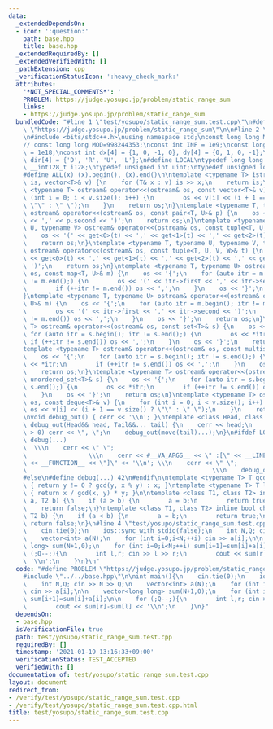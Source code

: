 ```yaml
---
data:
  _extendedDependsOn:
  - icon: ':question:'
    path: base.hpp
    title: base.hpp
  _extendedRequiredBy: []
  _extendedVerifiedWith: []
  _pathExtension: cpp
  _verificationStatusIcon: ':heavy_check_mark:'
  attributes:
    '*NOT_SPECIAL_COMMENTS*': ''
    PROBLEM: https://judge.yosupo.jp/problem/static_range_sum
    links:
    - https://judge.yosupo.jp/problem/static_range_sum
  bundledCode: "#line 1 \"test/yosupo/static_range_sum.test.cpp\"\n#define PROBLEM\
    \ \"https://judge.yosupo.jp/problem/static_range_sum\"\n\n#line 2 \"base.hpp\"\
    \n#include <bits/stdc++.h>\nusing namespace std;\nconst long long MOD = 1000000007;\n\
    // const long long MOD=998244353;\nconst int INF = 1e9;\nconst long long IINF\
    \ = 1e18;\nconst int dx[4] = {1, 0, -1, 0}, dy[4] = {0, 1, 0, -1};\nconst char\
    \ dir[4] = {'D', 'R', 'U', 'L'};\n#define LOCAL\ntypedef long long ll;\ntypedef\
    \ __int128_t i128;\ntypedef unsigned int uint;\ntypedef unsigned long long ull;\n\
    #define ALL(x) (x).begin(), (x).end()\n\ntemplate <typename T> istream& operator>>(istream&\
    \ is, vector<T>& v) {\n    for (T& x : v) is >> x;\n    return is;\n}\ntemplate\
    \ <typename T> ostream& operator<<(ostream& os, const vector<T>& v) {\n    for\
    \ (int i = 0; i < v.size(); i++) {\n        os << v[i] << (i + 1 == v.size() ?\
    \ \"\" : \" \");\n    }\n    return os;\n}\ntemplate <typename T, typename U>\
    \ ostream& operator<<(ostream& os, const pair<T, U>& p) {\n    os << '(' << p.first\
    \ << ',' << p.second << ')';\n    return os;\n}\ntemplate <typename T, typename\
    \ U, typename V> ostream& operator<<(ostream& os, const tuple<T, U, V>& t) {\n\
    \    os << '(' << get<0>(t) << ',' << get<1>(t) << ',' << get<2>(t) << ')';\n\
    \    return os;\n}\ntemplate <typename T, typename U, typename V, typename W>\
    \ ostream& operator<<(ostream& os, const tuple<T, U, V, W>& t) {\n    os << '('\
    \ << get<0>(t) << ',' << get<1>(t) << ',' << get<2>(t) << ',' << get<3>(t) <<\
    \ ')';\n    return os;\n}\ntemplate <typename T, typename U> ostream& operator<<(ostream&\
    \ os, const map<T, U>& m) {\n    os << '{';\n    for (auto itr = m.begin(); itr\
    \ != m.end();) {\n        os << '(' << itr->first << ',' << itr->second << ')';\n\
    \        if (++itr != m.end()) os << ',';\n    }\n    os << '}';\n    return os;\n\
    }\ntemplate <typename T, typename U> ostream& operator<<(ostream& os, const unordered_map<T,\
    \ U>& m) {\n    os << '{';\n    for (auto itr = m.begin(); itr != m.end();) {\n\
    \        os << '(' << itr->first << ',' << itr->second << ')';\n        if (++itr\
    \ != m.end()) os << ',';\n    }\n    os << '}';\n    return os;\n}\ntemplate <typename\
    \ T> ostream& operator<<(ostream& os, const set<T>& s) {\n    os << '{';\n   \
    \ for (auto itr = s.begin(); itr != s.end();) {\n        os << *itr;\n       \
    \ if (++itr != s.end()) os << ',';\n    }\n    os << '}';\n    return os;\n}\n\
    template <typename T> ostream& operator<<(ostream& os, const multiset<T>& s) {\n\
    \    os << '{';\n    for (auto itr = s.begin(); itr != s.end();) {\n        os\
    \ << *itr;\n        if (++itr != s.end()) os << ',';\n    }\n    os << '}';\n\
    \    return os;\n}\ntemplate <typename T> ostream& operator<<(ostream& os, const\
    \ unordered_set<T>& s) {\n    os << '{';\n    for (auto itr = s.begin(); itr !=\
    \ s.end();) {\n        os << *itr;\n        if (++itr != s.end()) os << ',';\n\
    \    }\n    os << '}';\n    return os;\n}\ntemplate <typename T> ostream& operator<<(ostream&\
    \ os, const deque<T>& v) {\n    for (int i = 0; i < v.size(); i++) {\n       \
    \ os << v[i] << (i + 1 == v.size() ? \"\" : \" \");\n    }\n    return os;\n}\n\
    \nvoid debug_out() { cerr << '\\n'; }\ntemplate <class Head, class... Tail> void\
    \ debug_out(Head&& head, Tail&&... tail) {\n    cerr << head;\n    if (sizeof...(Tail)\
    \ > 0) cerr << \", \";\n    debug_out(move(tail)...);\n}\n#ifdef LOCAL\n#define\
    \ debug(...)                                                                 \
    \  \\\n    cerr << \" \";                                                    \
    \                 \\\n    cerr << #__VA_ARGS__ << \" :[\" << __LINE__ << \":\"\
    \ << __FUNCTION__ << \"]\" << '\\n'; \\\n    cerr << \" \";                  \
    \                                                   \\\n    debug_out(__VA_ARGS__)\n\
    #else\n#define debug(...) 42\n#endif\n\ntemplate <typename T> T gcd(T x, T y)\
    \ { return y != 0 ? gcd(y, x % y) : x; }\ntemplate <typename T> T lcm(T x, T y)\
    \ { return x / gcd(x, y) * y; }\n\ntemplate <class T1, class T2> inline bool chmin(T1&\
    \ a, T2 b) {\n    if (a > b) {\n        a = b;\n        return true;\n    }\n\
    \    return false;\n}\ntemplate <class T1, class T2> inline bool chmax(T1& a,\
    \ T2 b) {\n    if (a < b) {\n        a = b;\n        return true;\n    }\n   \
    \ return false;\n}\n#line 4 \"test/yosupo/static_range_sum.test.cpp\"\n\nint main(){\n\
    \    cin.tie(0);\n    ios::sync_with_stdio(false);\n    int N,Q; cin >> N >> Q;\n\
    \    vector<int> a(N);\n    for (int i=0;i<N;++i) cin >> a[i];\n\n    vector<long\
    \ long> sum(N+1,0);\n    for (int i=0;i<N;++i) sum[i+1]=sum[i]+a[i];\n\n    for\
    \ (;Q--;){\n        int l,r; cin >> l >> r;\n        cout << sum[r]-sum[l] <<\
    \ '\\n';\n    }\n}\n"
  code: "#define PROBLEM \"https://judge.yosupo.jp/problem/static_range_sum\"\n\n\
    #include \"../../base.hpp\"\n\nint main(){\n    cin.tie(0);\n    ios::sync_with_stdio(false);\n\
    \    int N,Q; cin >> N >> Q;\n    vector<int> a(N);\n    for (int i=0;i<N;++i)\
    \ cin >> a[i];\n\n    vector<long long> sum(N+1,0);\n    for (int i=0;i<N;++i)\
    \ sum[i+1]=sum[i]+a[i];\n\n    for (;Q--;){\n        int l,r; cin >> l >> r;\n\
    \        cout << sum[r]-sum[l] << '\\n';\n    }\n}"
  dependsOn:
  - base.hpp
  isVerificationFile: true
  path: test/yosupo/static_range_sum.test.cpp
  requiredBy: []
  timestamp: '2021-01-19 13:16:33+09:00'
  verificationStatus: TEST_ACCEPTED
  verifiedWith: []
documentation_of: test/yosupo/static_range_sum.test.cpp
layout: document
redirect_from:
- /verify/test/yosupo/static_range_sum.test.cpp
- /verify/test/yosupo/static_range_sum.test.cpp.html
title: test/yosupo/static_range_sum.test.cpp
---
```

